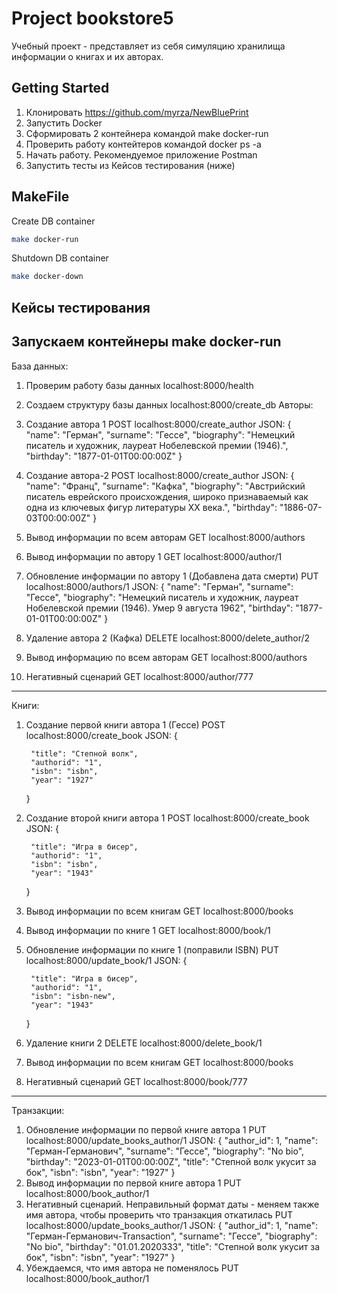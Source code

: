 # Project bookstore5

Учебный проект - представляет из себя симуляцию хранилища информации о книгах и их авторах. 

## Getting Started

1. Клонировать https://github.com/myrza/NewBluePrint
2. Запустить Docker
3. Сформировать 2 контейнера командой make docker-run
4. Проверить работу контейтеров командой docker ps -a
5. Начать работу. Рекомендуемое приложение Postman
6. Запустить тесты из Кейсов тестирования (ниже)

## MakeFile

Create DB container
```bash
make docker-run
```

Shutdown DB container
```bash
make docker-down
```


## Кейсы тестирования 
Запускаем контейнеры  make docker-run
-------------------------------------
База данных: 
1. Проверим работу базы данных
    localhost:8000/health
2. Создаем структуру базы данных 
    localhost:8000/create_db
Авторы:
1. Создание автора 1
    POST localhost:8000/create_author
    JSON: 
    {
        "name": "Герман",
        "surname": "Гессе",
        "biography": "Немецкий писатель и художник, лауреат Нобелевской премии (1946).",
        "birthday": "1877-01-01T00:00:00Z"
    }
2. Создание автора-2 
    POST localhost:8000/create_author
    JSON: 
    {
        "name": "Франц",
        "surname": "Кафка",
        "biography": "Австрийский писатель еврейского происхождения, широко признаваемый как одна из ключевых фигур литературы XX века.",
        "birthday": "1886-07-03T00:00:00Z"
    }
3. Вывод информации по всем авторам
    GET localhost:8000/authors

4. Вывод информации по автору 1
    GET localhost:8000/author/1 

5. Обновление информации по автору 1 (Добавлена дата смерти)
    PUT localhost:8000/authors/1 
    JSON: 
    {
    "name": "Герман",
    "surname": "Гессе",
    "biography": "Немецкий писатель и художник, лауреат Нобелевской премии (1946). Умер  9 августа 1962",
    "birthday": "1877-01-01T00:00:00Z"
}
6. Удаление автора 2 (Кафка)
    DELETE localhost:8000/delete_author/2

7. Вывод информацию по всем авторам
    GET localhost:8000/authors

8. Негативный сценарий 
    GET localhost:8000/author/777

-----------------------------------------
Книги:
1. Создание первой книги автора 1 (Гессе)
    POST localhost:8000/create_book
    JSON:
    {

        "title": "Степной волк",
        "authorid": "1",
        "isbn": "isbn",
        "year": "1927"
    }
2. Создание второй книги автора 1
    POST localhost:8000/create_book
    JSON: 
     {

        "title": "Игра в бисер",
        "authorid": "1",
        "isbn": "isbn",
        "year": "1943"
    }
3. Вывод информации по всем книгам
    GET localhost:8000/books

4. Вывод информации по книге 1
    GET localhost:8000/book/1

5. Обновление информации по книге 1 (поправили ISBN)
    PUT localhost:8000/update_book/1
    JSON:
     {

        "title": "Игра в бисер",
        "authorid": "1",
        "isbn": "isbn-new",
        "year": "1943"
    }
6. Удаление книги 2 
    DELETE localhost:8000/delete_book/1

7. Вывод информации по всем книгам
    GET localhost:8000/books

8. Негативный сценарий 
    GET localhost:8000/book/777
------------------------------------------
Транзакции:
1. Обновление информации по первой книге автора 1
    PUT localhost:8000/update_books_author/1
    JSON: 
    {
    "author_id": 1,
    "name": "Герман-Германович",
    "surname": "Гессе",
    "biography": "No bio",
    "birthday": "2023-01-01T00:00:00Z",
    "title": "Степной волк укусит за бок",
    "isbn": "isbn",
    "year": "1927"
}
2. Вывод информации по первой книге автора 1
    PUT localhost:8000/book_author/1
3. Негативный сценарий. Неправильный формат даты - меняем также имя автора, чтобы проверить что транзакция откатилась
    PUT localhost:8000/update_books_author/1
    JSON: 
    {
    "author_id": 1,
    "name": "Герман-Германович-Transaction",
    "surname": "Гессе",
    "biography": "No bio",
    "birthday": "01.01.2020333",
    "title": "Степной волк укусит за бок",
    "isbn": "isbn",
    "year": "1927"
}
4. Убеждаемся, что имя автора не поменялось
    PUT localhost:8000/book_author/1
